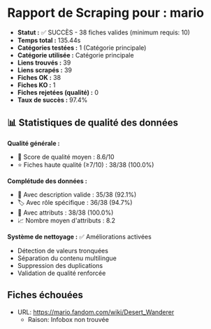 # Rapport de Scraping pour : mario
- **Statut :** ✅ SUCCÈS - 38 fiches valides (minimum requis: 10)
- **Temps total :** 135.44s
- **Catégories testées :** 1 (Catégorie principale)
- **Catégorie utilisée :** Catégorie principale
- **Liens trouvés :** 39
- **Liens scrapés :** 39
- **Fiches OK :** 38
- **Fiches KO :** 1
- **Fiches rejetées (qualité) :** 0
- **Taux de succès :** 97.4%

## 📊 Statistiques de qualité des données

**Qualité générale :**
- 🎯 Score de qualité moyen : 8.6/10
- ⭐ Fiches haute qualité (≥7/10) : 38/38 (100.0%)

**Complétude des données :**
- 📝 Avec description valide : 35/38 (92.1%)
- 🏷️ Avec rôle spécifique : 36/38 (94.7%)
- 🔖 Avec attributs : 38/38 (100.0%)
- 📈 Nombre moyen d'attributs : 8.2

**Système de nettoyage :** ✅ Améliorations activées
- Détection de valeurs tronquées
- Séparation du contenu multilingue  
- Suppression des duplications
- Validation de qualité renforcée

## Fiches échouées
- URL: https://mario.fandom.com/wiki/Desert_Wanderer
  - Raison: Infobox non trouvée
